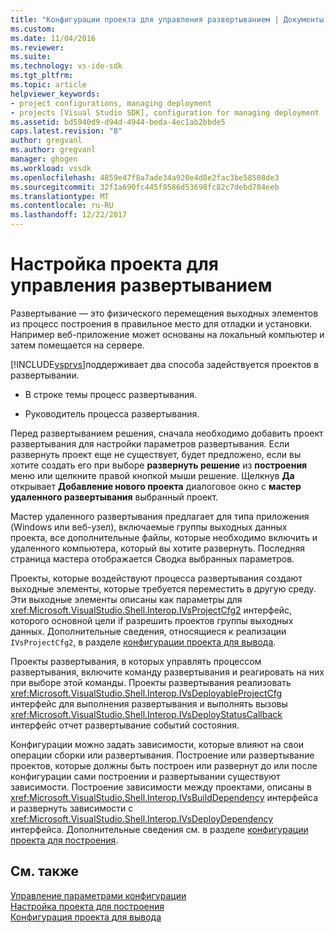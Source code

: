 ```yaml
---
title: "Конфигурации проекта для управления развертыванием | Документы Microsoft"
ms.custom: 
ms.date: 11/04/2016
ms.reviewer: 
ms.suite: 
ms.technology: vs-ide-sdk
ms.tgt_pltfrm: 
ms.topic: article
helpviewer_keywords:
- project configurations, managing deployment
- projects [Visual Studio SDK], configuration for managing deployment
ms.assetid: bd5940d9-d94d-4944-beda-4ec1ab2bbde5
caps.latest.revision: "8"
author: gregvanl
ms.author: gregvanl
manager: ghogen
ms.workload: vssdk
ms.openlocfilehash: 4859e47f8a7ade34a920e4d8e2fac3be58508de3
ms.sourcegitcommit: 32f1a690fc445f9586d53698fc82c7debd784eeb
ms.translationtype: MT
ms.contentlocale: ru-RU
ms.lasthandoff: 12/22/2017
---
```

# <a name="project-configuration-for-managing-deployment"></a>Настройка проекта для управления развертыванием
Развертывание — это физического перемещения выходных элементов из процесс построения в правильное место для отладки и установки. Например веб-приложение может основаны на локальный компьютер и затем помещается на сервере.  
  
 [!INCLUDE[vsprvs](../../code-quality/includes/vsprvs_md.md)]поддерживает два способа задействуется проектов в развертывании.  
  
-   В строке темы процесс развертывания.  
  
-   Руководитель процесса развертывания.  
  
 Перед развертыванием решения, сначала необходимо добавить проект развертывания для настройки параметров развертывания. Если развернуть проект еще не существует, будет предложено, если вы хотите создать его при выборе **развернуть решение** из **построения** меню или щелкните правой кнопкой мыши решение. Щелкнув **Да** открывает **Добавление нового проекта** диалоговое окно с **мастер удаленного развертывания** выбранный проект.  
  
 Мастер удаленного развертывания предлагает для типа приложения (Windows или веб-узел), включаемые группы выходных данных проекта, все дополнительные файлы, которые необходимо включить и удаленного компьютера, который вы хотите развернуть. Последняя страница мастера отображается Сводка выбранных параметров.  
  
 Проекты, которые воздействуют процесса развертывания создают выходные элементы, которые требуется переместить в другую среду. Эти выходные элементы описаны как параметры для <xref:Microsoft.VisualStudio.Shell.Interop.IVsProjectCfg2> интерфейс, которого основной цели if разрешить проектов группы выходных данных. Дополнительные сведения, относящиеся к реализации `IVsProjectCfg2`, в разделе [конфигурации проекта для вывода](../../extensibility/internals/project-configuration-for-output.md).  
  
 Проекты развертывания, в которых управлять процессом развертывания, включите команду развертывания и реагировать на них при выборе этой команды. Проекты развертывания реализовать <xref:Microsoft.VisualStudio.Shell.Interop.IVsDeployableProjectCfg> интерфейс для выполнения развертывания и выполнять вызовы <xref:Microsoft.VisualStudio.Shell.Interop.IVsDeployStatusCallback> интерфейс отчет развертывание событий состояния.  
  
 Конфигурации можно задать зависимости, которые влияют на свои операции сборки или развертывания. Построение или развертывание проектов, которые должны быть построен или развернут до или после конфигурации сами построении и развертывании существуют зависимости. Построение зависимости между проектами, описаны в <xref:Microsoft.VisualStudio.Shell.Interop.IVsBuildDependency> интерфейса и развернуть зависимости с <xref:Microsoft.VisualStudio.Shell.Interop.IVsDeployDependency> интерфейса. Дополнительные сведения см. в разделе [конфигурации проекта для построения](../../extensibility/internals/project-configuration-for-building.md).  
  
## <a name="see-also"></a>См. также  
 [Управление параметрами конфигурации](../../extensibility/internals/managing-configuration-options.md)   
 [Настройка проекта для построения](../../extensibility/internals/project-configuration-for-building.md)   
 [Конфигурация проекта для вывода](../../extensibility/internals/project-configuration-for-output.md)